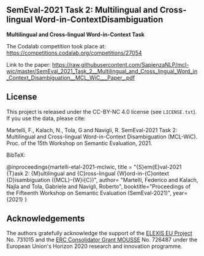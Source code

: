 ## SemEval-2021 Task 2: Multilingual and Cross-lingual Word-in-ContextDisambiguation
<b>Multilingual and Cross-lingual Word-in-Context Task</b>

The Codalab competition took place at: https://competitions.codalab.org/competitions/27054

Link to the paper: https://raw.githubusercontent.com/SapienzaNLP/mcl-wic/master/SemEval_2021_Task_2__Multilingual_and_Cross_lingual_Word_in_Context_Disambiguation__MCL_WiC___Paper_.pdf

## License
This project is released under the CC-BY-NC 4.0 license (see `LICENSE.txt`). If you use the data, please cite: 

Martelli, F., Kalach, N., Tola, G and Navigli, R. SemEval-2021 Task 2: Multilingual and Cross-lingual Word-in-Context Disambiguation (MCL-WiC). Proc. of the 15th Workshop on Semantic Evaluation, 2021.

BibTeX:

@inproceedings{martelli-etal-2021-mclwic,
title = "{S}em{E}val-2021 {T}ask 2: {M}ultilingual and {C}ross-lingual {W}ord-in-{C}ontext {D}isambiguation ({MCL}-{W}i{C})",
author= "Martelli, Federico and Kalach, Najla and Tola, Gabriele and Navigli, Roberto",
booktitle="Proceedings of the Fifteenth Workshop on Semantic Evaluation (SemEval-2021)",
year={2021}
}


## Acknowledgements
The authors gratefully acknowledge the support of the <a href="http://elex.is">ELEXIS EU Project</a> No. 731015 and the <a href="http://mousse-project.org">ERC Consolidator Grant MOUSSE</a> No. 726487 under the European
Union's Horizon 2020 research and innovation programme.

